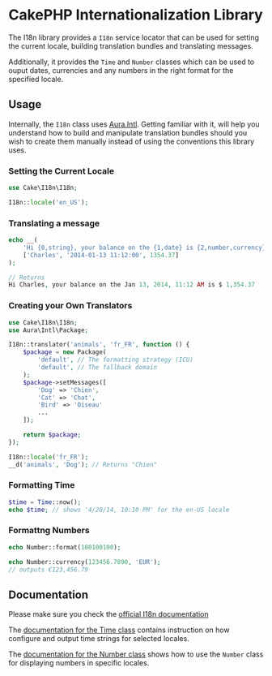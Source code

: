 # CakePHP Internationalization Library

The I18n library provides a `I18n` service locator that can be used for setting
the current locale, building translation bundles and translating messages.

Additionally, it provides the `Time` and `Number` classes which can be used to
ouput dates, currencies and any numbers in the right format for the specified locale.

## Usage

Internally, the `I18n` class uses [Aura.Intl](https://github.com/auraphp/Aura.Intl).
Getting familiar with it, will help you understand how to build and manipulate translation bundles
should you wish to create them manually instead of using the conventions this library uses.

### Setting the Current Locale

```php
use Cake\I18n\I18n;

I18n::locale('en_US');
```

### Translating a message

```php
echo __(
    'Hi {0,string}, your balance on the {1,date} is {2,number,currency}',
    ['Charles', '2014-01-13 11:12:00', 1354.37]
);

// Returns
Hi Charles, your balance on the Jan 13, 2014, 11:12 AM is $ 1,354.37
```

### Creating your Own Translators

```php
use Cake\I18n\I18n;
use Aura\Intl\Package;

I18n::translator('animals', 'fr_FR', function () {
    $package = new Package(
        'default', // The formatting strategy (ICU)
        'default', // The fallback domain
    );
    $package->setMessages([
        'Dog' => 'Chien',
        'Cat' => 'Chat',
        'Bird' => 'Oiseau'
        ...
    ]);

    return $package;
});

I18n::locale('fr_FR');
__d('animals', 'Dog'); // Returns "Chien"
```

### Formatting Time

```php
$time = Time::now();
echo $time; // shows '4/20/14, 10:10 PM' for the en-US locale
```

### Formattng Numbers

```php
echo Number::format(100100100);
```

```php
echo Number::currency(123456.7890, 'EUR');
// outputs €123,456.79
```

## Documentation

Please make sure you check the [official I18n
documentation](http://book.cakephp.org/3.0/en/core-libraries/internationalization-and-localization.html)

The [documentation for the Time
class](http://book.cakephp.org/3.0/en/core-libraries/time.html) contains
instruction on how configure and output time strings for selected locales.

The [documentation for the Number
class](http://book.cakephp.org/3.0/en/core-libraries/number.html) shows how to
use the `Number` class for displaying numbers in specific locales.
